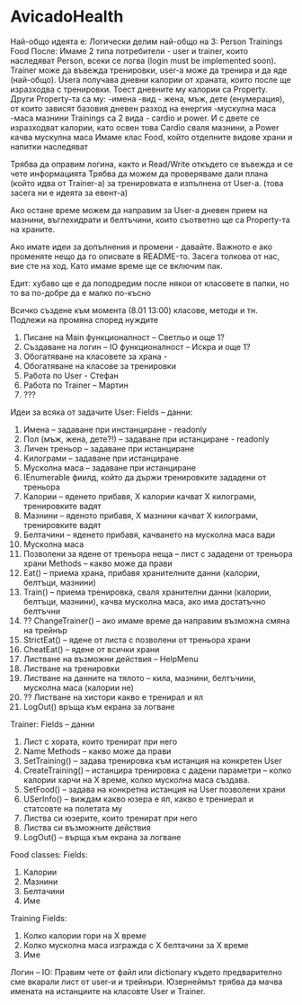 # AvicadoHealth

Най-общо идеята е:
  Логически делим най-общо на 3:
    Person
    Trainings
    Food
   После:
   Имаме 2 типа потребители - user  и trainer, които наследяват Person, всеки се логва (login must be implemented soon). Trainer може да въвежда тренировки, user-a може да тренира и да яде (най-общо).
   Usera получава дневни калории от храната, които после ще изразходва с тренировки. Тоест дневните му калории са Property. Други Property-та са му:
    -имена
    -вид - жена, мъж, дете (енумерация), от които зависят базовия дневен разход на енергия
    -мускулна маса
    -маса мазнини
   Trainings са 2 вида - cardio и power. И с двете се изразходват калории, като освен това Cardio сваля мазнини, а Power качва мускулна маса
   Имаме клас Food, който отделните видове храни и напитки наследяват
   
   Трябва да оправим логина, както и Read/Write откъдето се въвежда и се чете информацията
   Трябва да можем да проверяваме дали плана (който идва от Trainer-a) за тренировката е изпълнена от User-a. (това засега ни е идеята за евент-а)
   
   Ако остане време можем да направим за User-а дневен прием на мазнини, въглехидрати и белтъчини, които съответно ще са Property-та на храните.
   
   Ако имате идеи за допълнения и промени - давайте. Важното е ако променяте нещо да го описвате в README-то. Засега толкова от нас, вие сте на ход. Като имаме време ще се включим пак.
   
   
   Едит: хубаво ще е да поподредим после някои от класовете в папки, но то ва по-добре да е малко по-късно
   
   
   Всичко създене към момента (8.01 13:00) класове, методи и тн. Подлежи на промяна според нуждите
1.	Писане на Main функционалност – Светльо и още 1?
2.	Създаване на логин – IO функционалност – Искра и още 1?
3.	Обогатяване на класовете за храна - 
4.	Обогатяване на класове за тренировки
5.	Работа по User - Стефан
6.	Работа по Trainer – Мартин
7.	???

Идеи за всяка от задачите
User:
Fields – данни:
1.	Имена – задаване при инстанциране - readonly
2.	Пол (мъж, жена, дете?!) – задаване при истанциране - readonly
3.	Личен треньор – задаване при истанциране
4.	 Килограми – задаване при истанциране
5.	Мусколна маса – задаване при истанциране
6.	IEnumerable фиилд, който да държи тренировките зададени от треньора
7.	Калории – яденето прибавя, Х калории качват Х килограми, тренировките вадят
8.	Мазнини – яденото прибавя, Х мазнини качват Х килограми, тренировките вадят
9.	Белтачини – яденето прибавя, качването на мусколна маса вади
10.	Мусколна маса
11.	 Позволени за ядене от треньора неща – лист с зададени от треньора храни 
Methods – какво може да прави
1.	Eat() – приема храна, прибавя хранителните данни (калории, белтъци, мазнини)
2.	Train() – приема тренировка, сваля хранителни данни (калории, белтъци, мазнини), качва мусколна маса, ако има достатъчно белтъчни
3.	?? ChangeTrainer() – ако имаме време да направим възможна смяна на трейнър
4.	StrictEat() – ядене от листа с позволени от треньора храни
5.	CheatEat() – ядене от всички храни
6.	Листване на възможни действия – HelpMenu
7.	Листване на тренировки
8.	Листване на данните на тялото – кила, мазнини, белтъчини, мусколна маса (калории не)
9.	?? Листване на хистори какво е тренирал и ял
10.	LogOut() връща към екрана за логване

Trainer:
Fields – данни
1.	Лист с хората, които тренират при него
2.	Name
Methods – какво може да прави
1.	SetTraining() – задава тренировка към истанция на конкретен User
2.	CreateTraining() – истанцира тренировка с дадени параметри – колко калории харчи на Х време, колко мусколна маса създава.
3.	SetFood() – задава на конкретна истанция на User позволени храни
4.	USerInfo() – виждам какво юзера е ял, какво е трениерал и статсовте на полетата му
5.	Листва си юзерите, които тренират при него
6.	Листва си възможните действия
7.	LogOut() – върща към екрана за логване

Food classes:
Fields:
1.	Калории
2.	Мазнини
3.	Белтачини
4.	Име

Training
Fields:
1.	Колко калории гори на Х време
2.	Колко мусколна маса изгражда с Х белтачини за Х време
3.	Име

Логин – IO:
Правим чете от файл или dictionary където предварително сме вкарали лист от user-и и трейнъри.
Юзернеймът трябва да мачва имената на истанциите на класовте User и Trainer.

